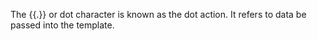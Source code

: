 The {{.}} or dot character is known as the dot action. It refers to data be passed into the template. 